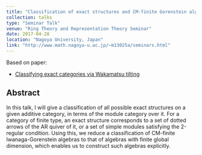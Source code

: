 ```yaml
---
title: "Classification of exact structures and CM-finite Gorenstein algebras"
collection: talks
type: "Seminar Talk"
venue: "Ring Theory and Representation Theory Seminar"
date: 2017-04-28
location: "Nagoya University, Japan"
link: "http://www.math.nagoya-u.ac.jp/~m13025a/seminars.html"
---
```


Based on paper:
- [Classifying exact categories via Wakamatsu tilting](/papers/wakamatsu)

## Abstract
In this talk, I will give a classification of all possible exact structures on a given additive category, in terms of the module category over it. For a category of finite type, an exact structure corresponds to a set of dotted arrows of the AR quiver of it, or a set of simple modules satisfying the 2-regular condition. Using this, we reduce a classification of CM-finite Iwanaga-Gorenstein algebras to that of algebras with finite global dimension, which enables us to construct such algebras explicitly.
